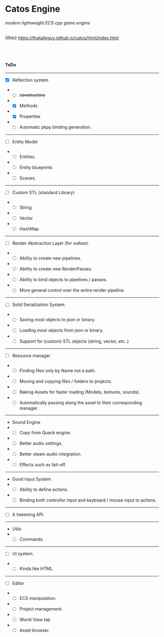 # Catos Engine

###### modern lightweight ECS cpp game engine

(Wiki) https://thatalloguy.github.io/catos/html/index.html

️
#
#
#### ToDo

---
- [x] Reflection system
- - [ ] ~~constructors~~
- - [x] Methods
- - [x] Properties
- - [ ] Automatic pkpy binding generation.
---
- [ ] Entity Model
- - [ ] Entities.
- - [ ] Entity blueprints
- - [ ] Scenes.
---
- [ ] Custom STL (standard Library)
- - [ ] String
- - [ ] Vector
- - [ ] HashMap
---
- [ ] Render Abstraction Layer (for vulkan).
- - [ ] Ability to create new pipelines.
- - [ ] Ability to create new RenderPasses.
- - [ ] Ability to bind objects to pipelines / passes.
- - [ ] More general control over the entire render pipeline.
---
- [ ] Solid Serialization System.
- - [ ] Saving most objects to json or binary.
- - [ ] Loading most objects from json or binary.
- - [ ] Support for (custom) STL objects (string, vector, etc..)
---
- [ ] Resource manager
- - [ ] Finding files only by Name not a path.
- - [ ] Moving and copying files / folders to projects.
- - [ ] Baking Assets for faster loading (Models, textures, sounds).
- - [ ] Automatically passing along the asset to their corresponding manager.
---
- Sound Engine
- - [ ] Copy from Quack engine.
- - [ ] Better audio settings.
- - [ ] Better steam audio integration.
- - [ ] Effects such as fall-off.
---
- Good Input System
- - [ ] Ability to define actions.
- - [ ] Binding both controller input and keyboard / mouse input to actions.
---
- [ ] A tweening API.
---
- Utils
- - [ ] Commands.
--- 
- [ ] UI system.
- - [ ] Kinda like HTML.
---
- [ ] Editor 
- - [ ] ECS manipulation.
- - [ ] Project management.
- - [ ] World View tab
- - [ ] Asset browser.
#
